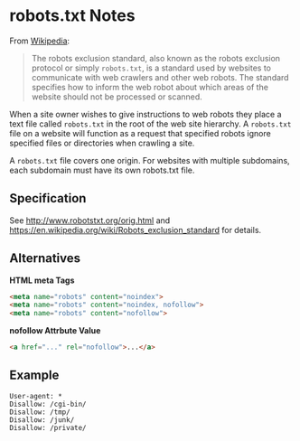 # robots.txt Notes

From [Wikipedia][wikipedia-robots]:

> The robots exclusion standard, also known as the robots exclusion protocol or
> simply `robots.txt`, is a standard used by websites to communicate with web
> crawlers and other web robots.  The standard specifies how to inform the web
> robot about which areas of the website should not be processed or scanned.

When a site owner wishes to give instructions to web robots they place a text
file called `robots.txt` in the root of the web site hierarchy.  A
`robots.txt` file on a website will function as a request that specified
robots ignore specified files or directories when crawling a site.

A `robots.txt` file covers one origin.  For websites with multiple subdomains,
each subdomain must have its own robots.txt file.


## Specification

See http://www.robotstxt.org/orig.html and
https://en.wikipedia.org/wiki/Robots_exclusion_standard for details.


## Alternatives

**HTML meta Tags**

```html
<meta name="robots" content="noindex">
<meta name="robots" content="noindex, nofollow">
<meta name="robots" content="nofollow">
```

**nofollow Attrbute Value**

```html
<a href="..." rel="nofollow">...</a>
```


## Example

```
User-agent: *
Disallow: /cgi-bin/
Disallow: /tmp/
Disallow: /junk/
Disallow: /private/
```


[wikipedia-robots]: https://en.wikipedia.org/wiki/Robots_exclusion_standard
